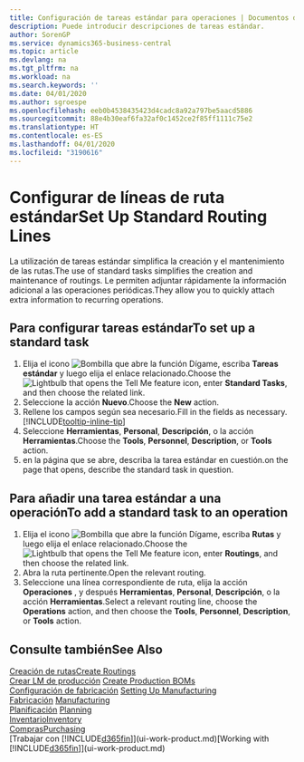 ```yaml
---
title: Configuración de tareas estándar para operaciones | Documentos de Microsoft
description: Puede introducir descripciones de tareas estándar.
author: SorenGP
ms.service: dynamics365-business-central
ms.topic: article
ms.devlang: na
ms.tgt_pltfrm: na
ms.workload: na
ms.search.keywords: ''
ms.date: 04/01/2020
ms.author: sgroespe
ms.openlocfilehash: eeb0b4538435423d4cadc8a92a797be5aacd5886
ms.sourcegitcommit: 88e4b30eaf6fa32af0c1452ce2f85ff1111c75e2
ms.translationtype: HT
ms.contentlocale: es-ES
ms.lasthandoff: 04/01/2020
ms.locfileid: "3190616"
---
```

# <a name="set-up-standard-routing-lines"></a><span data-ttu-id="02e2e-103">Configurar de líneas de ruta estándar</span><span class="sxs-lookup"><span data-stu-id="02e2e-103">Set Up Standard Routing Lines</span></span>
<span data-ttu-id="02e2e-104">La utilización de tareas estándar simplifica la creación y el mantenimiento de las rutas.</span><span class="sxs-lookup"><span data-stu-id="02e2e-104">The use of standard tasks simplifies the creation and maintenance of routings.</span></span> <span data-ttu-id="02e2e-105">Le permiten adjuntar rápidamente la información adicional a las operaciones periódicas.</span><span class="sxs-lookup"><span data-stu-id="02e2e-105">They allow you to quickly attach extra information to recurring operations.</span></span>

## <a name="to-set-up-a-standard-task"></a><span data-ttu-id="02e2e-106">Para configurar tareas estándar</span><span class="sxs-lookup"><span data-stu-id="02e2e-106">To set up a standard task</span></span>
1. <span data-ttu-id="02e2e-107">Elija el icono ![Bombilla que abre la función Dígame](media/ui-search/search_small.png "Dígame qué desea hacer"), escriba **Tareas estándar** y luego elija el enlace relacionado.</span><span class="sxs-lookup"><span data-stu-id="02e2e-107">Choose the ![Lightbulb that opens the Tell Me feature](media/ui-search/search_small.png "Tell me what you want to do") icon, enter **Standard Tasks**, and then choose the related link.</span></span>
2. <span data-ttu-id="02e2e-108">Seleccione la acción **Nuevo**.</span><span class="sxs-lookup"><span data-stu-id="02e2e-108">Choose the **New** action.</span></span>
3. <span data-ttu-id="02e2e-109">Rellene los campos según sea necesario.</span><span class="sxs-lookup"><span data-stu-id="02e2e-109">Fill in the fields as necessary.</span></span> [!INCLUDE[tooltip-inline-tip](includes/tooltip-inline-tip_md.md)]
4. <span data-ttu-id="02e2e-110">Seleccione **Herramientas**, **Personal**, **Descripción**, o la acción **Herramientas**.</span><span class="sxs-lookup"><span data-stu-id="02e2e-110">Choose the **Tools**, **Personnel**, **Description**, or **Tools** action.</span></span>
5. <span data-ttu-id="02e2e-111">en la página que se abre, describa la tarea estándar en cuestión.</span><span class="sxs-lookup"><span data-stu-id="02e2e-111">on the page that opens, describe the standard task in question.</span></span>

## <a name="to-add-a-standard-task-to-an-operation"></a><span data-ttu-id="02e2e-112">Para añadir una tarea estándar a una operación</span><span class="sxs-lookup"><span data-stu-id="02e2e-112">To add a standard task to an operation</span></span>
1. <span data-ttu-id="02e2e-113">Elija el icono ![Bombilla que abre la función Dígame](media/ui-search/search_small.png "Dígame qué desea hacer"), escriba **Rutas** y luego elija el enlace relacionado.</span><span class="sxs-lookup"><span data-stu-id="02e2e-113">Choose the ![Lightbulb that opens the Tell Me feature](media/ui-search/search_small.png "Tell me what you want to do") icon, enter **Routings**, and then choose the related link.</span></span>
2. <span data-ttu-id="02e2e-114">Abra la ruta pertinente.</span><span class="sxs-lookup"><span data-stu-id="02e2e-114">Open the relevant routing.</span></span>
3. <span data-ttu-id="02e2e-115">Seleccione una línea correspondiente de ruta, elija la acción **Operaciones** , y después **Herramientas**, **Personal**, **Descripción**, o la acción **Herramientas**.</span><span class="sxs-lookup"><span data-stu-id="02e2e-115">Select a relevant routing line, choose the **Operations** action, and then choose the **Tools**, **Personnel**, **Description**, or **Tools** action.</span></span>

## <a name="see-also"></a><span data-ttu-id="02e2e-116">Consulte también</span><span class="sxs-lookup"><span data-stu-id="02e2e-116">See Also</span></span>  
[<span data-ttu-id="02e2e-117">Creación de rutas</span><span class="sxs-lookup"><span data-stu-id="02e2e-117">Create Routings</span></span>](production-how-to-create-routings.md)  
<span data-ttu-id="02e2e-118">[Crear LM de producción](production-how-to-create-production-boms.md)   </span><span class="sxs-lookup"><span data-stu-id="02e2e-118">[Create Production BOMs](production-how-to-create-production-boms.md)   </span></span>  
<span data-ttu-id="02e2e-119">[Configuración de fabricación](production-configure-production-processes.md) </span><span class="sxs-lookup"><span data-stu-id="02e2e-119">[Setting Up Manufacturing](production-configure-production-processes.md) </span></span>  
<span data-ttu-id="02e2e-120">[Fabricación](production-manage-manufacturing.md)  </span><span class="sxs-lookup"><span data-stu-id="02e2e-120">[Manufacturing](production-manage-manufacturing.md)  </span></span>  
<span data-ttu-id="02e2e-121">[Planificación](production-planning.md) </span><span class="sxs-lookup"><span data-stu-id="02e2e-121">[Planning](production-planning.md) </span></span>  
[<span data-ttu-id="02e2e-122">Inventario</span><span class="sxs-lookup"><span data-stu-id="02e2e-122">Inventory</span></span>](inventory-manage-inventory.md)  
[<span data-ttu-id="02e2e-123">Compras</span><span class="sxs-lookup"><span data-stu-id="02e2e-123">Purchasing</span></span>](purchasing-manage-purchasing.md)  
<span data-ttu-id="02e2e-124">[Trabajar con [!INCLUDE[d365fin](includes/d365fin_md.md)]](ui-work-product.md)</span><span class="sxs-lookup"><span data-stu-id="02e2e-124">[Working with [!INCLUDE[d365fin](includes/d365fin_md.md)]](ui-work-product.md)</span></span>  
